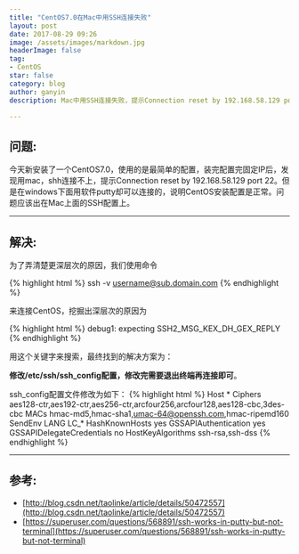 ```yaml
---
title: "CentOS7.0在Mac中用SSH连接失败"
layout: post
date: 2017-08-29 09:26
image: /assets/images/markdown.jpg
headerImage: false
tag:
- CentOS
star: false
category: blog
author: ganyin
description: Mac中用SSH连接失败，提示Connection reset by 192.168.58.129 port 22

---
```


## 问题:

今天新安装了一个CentOS7.0，使用的是最简单的配置，装完配置完固定IP后，发现用mac，shh连接不上，提示Connection reset by 192.168.58.129 port 22。但是在windows下面用软件putty却可以连接的，说明CentOS安装配置是正常。问题应该出在Mac上面的SSH配置上。

---

## 解决:
为了弄清楚更深层次的原因，我们使用命令

{% highlight html %}
ssh -v username@sub.domain.com
{% endhighlight %}

来连接CentOS，挖掘出深层次的原因为

{% highlight html %}
debug1: expecting SSH2_MSG_KEX_DH_GEX_REPLY
{% endhighlight %}

用这个关键字来搜索，最终找到的解决方案为：

**修改/etc/ssh/ssh_config配置，修改完需要退出终端再连接即可**。

ssh_config配置文件修改为如下：
{% highlight html %}
Host *
Ciphers aes128-ctr,aes192-ctr,aes256-ctr,arcfour256,arcfour128,aes128-cbc,3des-cbc
MACs hmac-md5,hmac-sha1,umac-64@openssh.com,hmac-ripemd160
SendEnv LANG LC_*
HashKnownHosts yes
GSSAPIAuthentication yes
GSSAPIDelegateCredentials no
HostKeyAlgorithms ssh-rsa,ssh-dss
{% endhighlight %}

---

## 参考:

- [http://blog.csdn.net/taolinke/article/details/50472557](http://blog.csdn.net/taolinke/article/details/50472557)
- [https://superuser.com/questions/568891/ssh-works-in-putty-but-not-terminal](https://superuser.com/questions/568891/ssh-works-in-putty-but-not-terminal)